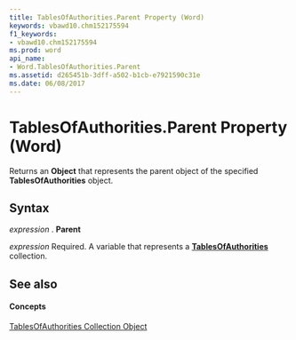 ```yaml
---
title: TablesOfAuthorities.Parent Property (Word)
keywords: vbawd10.chm152175594
f1_keywords:
- vbawd10.chm152175594
ms.prod: word
api_name:
- Word.TablesOfAuthorities.Parent
ms.assetid: d265451b-3dff-a502-b1cb-e7921590c31e
ms.date: 06/08/2017
---
```



# TablesOfAuthorities.Parent Property (Word)

Returns an  **Object** that represents the parent object of the specified **TablesOfAuthorities** object.


## Syntax

 _expression_ . **Parent**

 _expression_ Required. A variable that represents a **[TablesOfAuthorities](Word.tablesofauthorities.md)** collection.


## See also


#### Concepts


[TablesOfAuthorities Collection Object](Word.tablesofauthorities.md)

